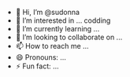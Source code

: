 - 👋 Hi, I’m @sudonna
- 👀 I’m interested in ... codding
- 🌱 I’m currently learning ...
- 💞️ I’m looking to collaborate on ...
- 📫 How to reach me ...
- 😄 Pronouns: ...
- ⚡ Fun fact: ...

<!---
sudonna/sudonna is a ✨ special ✨ repository because its `README.md` (this file) appears on your GitHub profile.
You can click the Preview link to take a look at your changes.
--->
